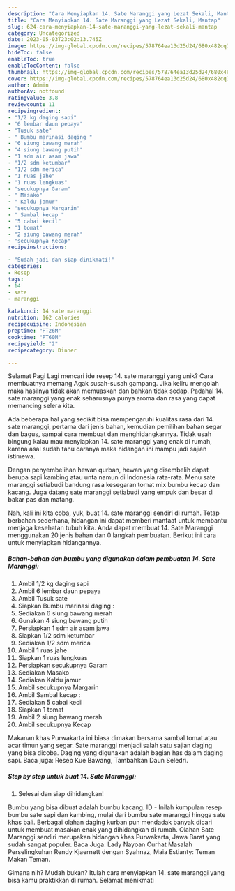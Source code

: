 ```yaml
---
description: "Cara Menyiapkan 14. Sate Maranggi yang Lezat Sekali, Mantap"
title: "Cara Menyiapkan 14. Sate Maranggi yang Lezat Sekali, Mantap"
slug: 624-cara-menyiapkan-14-sate-maranggi-yang-lezat-sekali-mantap
category: Uncategorized
date: 2023-05-03T23:02:13.745Z
image: https://img-global.cpcdn.com/recipes/578764ea13d25d24/680x482cq70/14-sate-maranggi-foto-resep-utama.jpg
hideToc: false
enableToc: true
enableTocContent: false
thumbnail: https://img-global.cpcdn.com/recipes/578764ea13d25d24/680x482cq70/14-sate-maranggi-foto-resep-utama.jpg
cover: https://img-global.cpcdn.com/recipes/578764ea13d25d24/680x482cq70/14-sate-maranggi-foto-resep-utama.jpg
author: Admin
authorAv: notfound
ratingvalue: 3.8
reviewcount: 11
recipeingredient:
- "1/2 kg daging sapi"
- "6 lembar daun pepaya"
- "Tusuk sate"
- " Bumbu marinasi daging "
- "6 siung bawang merah"
- "4 siung bawang putih"
- "1 sdm air asam jawa"
- "1/2 sdm ketumbar"
- "1/2 sdm merica"
- "1 ruas jahe"
- "1 ruas lengkuas"
- "secukupnya Garam"
- " Masako"
- " Kaldu jamur"
- "secukupnya Margarin"
- " Sambal kecap "
- "5 cabai kecil"
- "1 tomat"
- "2 siung bawang merah"
- "secukupnya Kecap"
recipeinstructions:

- "Sudah jadi dan siap dinikmati!"
categories:
- Resep
tags:
- 14
- sate
- maranggi

katakunci: 14 sate maranggi 
nutrition: 162 calories
recipecuisine: Indonesian
preptime: "PT26M"
cooktime: "PT60M"
recipeyield: "2"
recipecategory: Dinner

---
```



Selamat Pagi Lagi mencari ide resep 14. sate maranggi yang unik? Cara membuatnya memang Agak susah-susah gampang. Jika keliru mengolah maka hasilnya tidak akan memuaskan dan bahkan tidak sedap. Padahal 14. sate maranggi yang enak seharusnya punya aroma dan rasa yang dapat memancing selera kita.


Ada beberapa hal yang sedikit bisa mempengaruhi kualitas rasa dari 14. sate maranggi, pertama dari jenis bahan, kemudian pemilihan bahan segar dan bagus, sampai cara membuat dan menghidangkannya. Tidak usah bingung kalau mau menyiapkan 14. sate maranggi yang enak di rumah, karena asal sudah tahu caranya maka hidangan ini mampu jadi sajian istimewa.

Dengan penyembelihan hewan qurban, hewan yang disembelih dapat berupa sapi kambing atau unta namun di Indonesia rata-rata. Menu sate maranggi setiabudi bandung rasa kesegaran tomat mix bumbu kecap dan kacang. Juga datang sate maranggi setiabudi yang empuk dan besar di bakar pas dan matang.


Nah, kali ini kita coba, yuk, buat 14. sate maranggi sendiri di rumah. Tetap berbahan sederhana, hidangan ini dapat memberi manfaat untuk membantu menjaga kesehatan tubuh kita. Anda dapat membuat 14. Sate Maranggi menggunakan 20 jenis bahan dan 0 langkah pembuatan. Berikut ini cara untuk menyiapkan hidangannya.

<!--inarticleads1-->

##### Bahan-bahan dan bumbu yang digunakan dalam pembuatan 14. Sate Maranggi:

1. Ambil 1/2 kg daging sapi
1. Ambil 6 lembar daun pepaya
1. Ambil Tusuk sate
1. Siapkan  Bumbu marinasi daging :
1. Sediakan 6 siung bawang merah
1. Gunakan 4 siung bawang putih
1. Persiapkan 1 sdm air asam jawa
1. Siapkan 1/2 sdm ketumbar
1. Sediakan 1/2 sdm merica
1. Ambil 1 ruas jahe
1. Siapkan 1 ruas lengkuas
1. Persiapkan secukupnya Garam
1. Sediakan  Masako
1. Sediakan  Kaldu jamur
1. Ambil secukupnya Margarin
1. Ambil  Sambal kecap :
1. Sediakan 5 cabai kecil
1. Siapkan 1 tomat
1. Ambil 2 siung bawang merah
1. Ambil secukupnya Kecap


Makanan khas Purwakarta ini biasa dimakan bersama sambal tomat atau acar timun yang segar. Sate maranggi menjadi salah satu sajian daging yang bisa dicoba. Daging yang digunakan adalah bagian has dalam daging sapi. Baca juga: Resep Kue Bawang, Tambahkan Daun Seledri. 

<!--inarticleads2-->

##### Step by step untuk buat 14. Sate Maranggi:


1. Selesai dan siap dihidangkan!

Bumbu yang bisa dibuat adalah bumbu kacang. ID - Inilah kumpulan resep bumbu sate sapi dan kambing, mulai dari bumbu sate maranggi hingga sate khas bali. Berbagai olahan daging kurban pun mendadak banyak dicari untuk membuat masakan enak yang dihidangkan di rumah. Olahan Sate Maranggi sendiri merupakan hidangan khas Purwakarta, Jawa Barat yang sudah sangat populer. Baca Juga: Lady Nayoan Curhat Masalah Perselingkuhan Rendy Kjaernett dengan Syahnaz, Maia Estianty: Teman Makan Teman. 

Gimana nih? Mudah bukan? Itulah cara menyiapkan 14. sate maranggi yang bisa kamu praktikkan di rumah. Selamat menikmati
